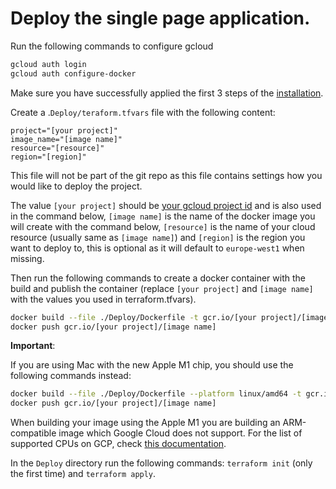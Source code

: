 # Deploy the single page application.

Run the following commands to configure gcloud

```bash
gcloud auth login
gcloud auth configure-docker
```

Make sure you have successfully applied the first 3 steps of the [installation](../README.md#installation).

Create a .`Deploy/teraform.tfvars` file with the following content:

```
project="[your project]"
image_name="[image name]"
resource="[resource]"
region="[region]"
```

This file will not be part of the git repo as this file contains settings how you would like to deploy the project.

The value `[your project]` should be [your gcloud project id](https://cloud.google.com/resource-manager/docs/creating-managing-projects) and is also used in the command below, `[image name]` is the name of the docker image you will create with the command below, `[resource]` is the name of your cloud resource (usually same as `[image name]`) and `[region]` is the region you want to deploy to, this is optional as it will default to `europe-west1` when missing.

Then run the following commands to create a docker container with the build and publish the container (replace `[your project]` and `[image name]` with the values you used in terraform.tfvars).

```bash
docker build --file ./Deploy/Dockerfile -t gcr.io/[your project]/[image name] .
docker push gcr.io/[your project]/[image name]
```

**Important**:

If you are using Mac with the new Apple M1 chip, you should use the following commands instead:

```bash
docker build --file ./Deploy/Dockerfile --platform linux/amd64 -t gcr.io/[your project]/[image name] .
docker push gcr.io/[your project]/[image name]
```

When building your image using the Apple M1 you are building an ARM-compatible image which Google Cloud does not support.
For the list of supported CPUs on GCP, check [this documentation](https://cloud.google.com/compute/docs/cpu-platforms).

In the `Deploy` directory run the following commands: `terraform init` (only the first time) and `terraform apply`.
